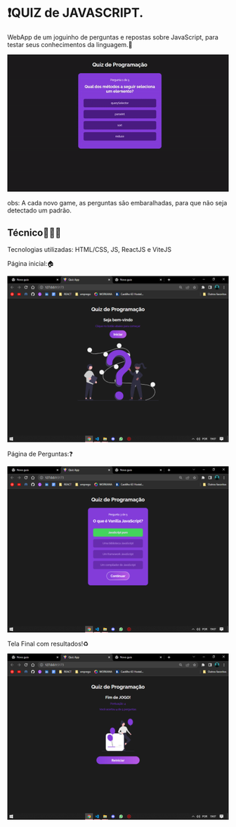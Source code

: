 # ❗QUIZ de JAVASCRIPT.
<p>WebApp de um joguinho de perguntas e repostas sobre JavaScript, para testar seus conhecimentos da linguagem.👀</p>
<img src="./assets/quiz.gif"/>
<p>obs: A cada novo game, as perguntas são embaralhadas, para que não seja detectado um padrão.</p>

## Técnico👨🏻‍💻
<p>Tecnologias utilizadas: HTML/CSS, JS, ReactJS e ViteJS</p>

<p>Página inicial:🏠</p>
<img src="./assets/home.png"/>

<p>Página de Perguntas:❓</p>
<img src="./assets/question.png"/>

<p>Tela Final com resultados!♻</p>
<img src="./assets/end.png"/>
